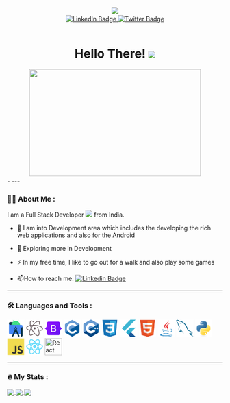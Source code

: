 <div id="header" align="center">
  <img src="https://media.giphy.com/media/jdPMeyv9rn0hZHh8n9/giphy.gif" width="200"/>
  <div id="badges">
    <a href="https://www.linkedin.com/in/snehil-kumar-923b17198">
       <img src="https://img.shields.io/badge/LinkedIn-blue?style=for-the-badge&logo=linkedin&logoColor=white" alt="LinkedIn Badge"/>
    </a>
    <a href="your-twitter-URL">
      <img src="https://img.shields.io/badge/Twitter-blue?style=for-the-badge&logo=twitter&logoColor=white" alt="Twitter Badge"/>
    </a>
  </div>
  <img src="https://komarev.com/ghpvc/?username=snehilkumar4c&style=flat-square&color=blue" alt=""/>
  <h1>
  Hello There! 
  <img src="https://media.giphy.com/media/hvRJCLFzcasrR4ia7z/giphy.gif" width="40"/>
  </h1>
</div>
<div align="center">
  <img src="https://media.giphy.com/media/dWesBcTLavkZuG35MI/giphy.gif" width="400" height="250"/>
</div>
- ---

### :man_technologist: About Me :

I am a Full Stack Developer <img src="https://media.giphy.com/media/WUlplcMpOCEmTGBtBW/giphy.gif" width="30"> from India.
- :telescope: I am into Development area which includes the developing the rich web applications and also for the Android

- :seedling: Exploring more in Development

- :zap: In my free time, I like to go out for a walk and also play some games 

- :mailbox:How to reach me: [![Linkedin Badge](https://img.shields.io/badge/-LinkedIn-blue?style=flat&logo=Linkedin&logoColor=white)](https://www.linkedin.com/in/snehil-kumar-923b17198/)
- ---

### :hammer_and_wrench: Languages and Tools :
<div>
  <img src="https://github.com/devicons/devicon/blob/master/icons/androidstudio/androidstudio-original.svg" width="40" height="40" title="Android Studio"/>
  <img src="https://github.com/devicons/devicon/blob/master/icons/atom/atom-original.svg" width="40" height="40" title="Atom"/>
  <img src="https://github.com/devicons/devicon/blob/master/icons/bootstrap/bootstrap-original.svg" width="40" height="40" title="Bootstrap"/>
  <img src="https://github.com/devicons/devicon/blob/master/icons/c/c-original.svg" width="40" height="40" title="C"/>
  <img src="https://github.com/devicons/devicon/blob/master/icons/cplusplus/cplusplus-original.svg" width="40" height="40" title="C++"/>
  <img src="https://github.com/devicons/devicon/blob/master/icons/css3/css3-original.svg"  width="40" height="40" title="CSS3"/>
  <img src="https://github.com/devicons/devicon/blob/master/icons/flutter/flutter-original.svg"  width="40" height="40" title="Flutter"/>
  <img src="https://github.com/devicons/devicon/blob/master/icons/html5/html5-original.svg" width="40" height="40" title="HTML5"/>
  <img src="https://github.com/devicons/devicon/blob/master/icons/java/java-original.svg" width="40" height="40" title="Java"/>
  <img src="https://github.com/devicons/devicon/blob/master/icons/mysql/mysql-original.svg" width="40" height="40" title="MY SQL"/>
  <img src="https://github.com/devicons/devicon/blob/master/icons/python/python-original.svg" width="40" height="40" title="Python"/>
  <img src="https://github.com/devicons/devicon/blob/master/icons/javascript/javascript-original.svg" width="40" height="40" title="Javascript"/>
  <img src="https://github.com/devicons/devicon/blob/master/icons/react/react-original.svg" width="40" height="40" title="React"/> 
  <img src="https://github.com/devicons/devicon/blob/master/icons/react/vault-original.svg" width="40" height="40" title="React"/>
 
- ---
### :fire: My Stats :
  <a href="https://github.com/anuraghazra/github-readme-stats">
  <img align="center" src="https://github-readme-stats.vercel.app/api?username=snehilkumar4c&hide=issues&show_icons=true&theme=radical&hide_border=true" />
</a>
<a href="https://github.com/anuraghazra/github-readme-stats">
  <img align="center" src="https://github-readme-stats.vercel.app/api/top-langs/?username=snehilkumar4c&layout=compact&theme=radical&hide_border=true" />
</a>
<a href="https://git.io/streak-stats">
  <img align="center" src="https://github-readme-streak-stats.herokuapp.com?user=snehilkumar4c&theme=radical&hide_border=true&date_format=j%20M%5B%20Y%5D" />
</a>
